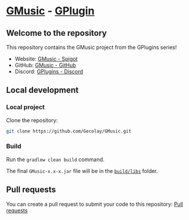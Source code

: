 # [GMusic](https://github.com/Gecolay/GMusic) - [GPlugin](https://discord.gg/Cy2P4AU)

## Welcome to the repository

This repository contains the GMusic project from the GPlugins series!

- Website: [GMusic - Spigot](https://www.spigotmc.org/resources/GMusic.000000/)
- GitHub: [GMusic - GitHub](https://github.com/Gecolay/GMusic)
- Discord: [GPlugins - Discord](https://discord.gg/Cy2P4AU)

## Local development

### Local project

Clone the repository:
```bash
git clone https://github.com/Gecolay/GMusic.git
```

### Build

Run the `gradlew clean build` command.

The final `GMusic-x.x-x.jar` file will be in the [`build/libs`](./build/libs) folder.

## Pull requests

You can create a pull request to submit your code to this repository: [Pull requests](https://github.com/Gecolay/GMusic/pulls)